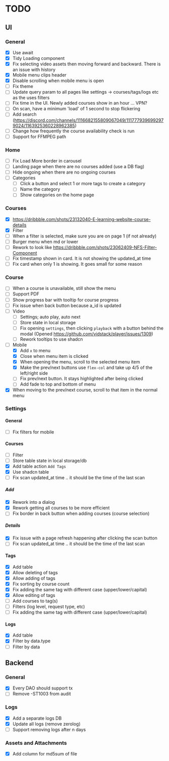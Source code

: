# TODO

## UI 

### General

- [x] Use await
- [x] Tidy Loading component
- [x] Fix selecting video assets then moving forward and backward. There is an issue with history
- [x] Mobile menu clips header
- [x] Disable scrolling when mobile menu is open
- [ ] Fix theme
- [ ] Update query param to all pages like settings -> courses/tags/logs etc as the uses filters
- [ ] Fix time in the UI. Newly added courses show in an hour ... VPN?
- [ ] On scan, have a minimum 'load' of 1 second to stop flickering
- [ ] Add search (https://discord.com/channels/1116682155809067049/1117779396992979024/1163925360228962385)
- [ ] Change how frequently the course availability check is run
- [ ] Support for FFMPEG path

### Home

- [ ] Fix Load More border in carousel
- [ ] Landing page when there are no courses added (use a DB flag)
- [ ] Hide ongoing when there are no ongoing courses
- [ ] Categories
  - [ ] Click a button and select 1 or more tags to create a category
  - [ ] Name the category
  - [ ] Show categories on the home page

### Courses 

- [x] https://dribbble.com/shots/23132040-E-learning-website-course-details
- [x] Filter
- [ ] When a filter is selected, make sure you are on page 1 (if not already)
- [ ] Burger menu when md or lower
- [ ] Rework to look like https://dribbble.com/shots/23062409-NFS-Filter-Component
- [ ] Fix timestamp shown in card. It is not showing the updated_at time
- [ ] Fix card when only 1 is showing. It goes small for some reason

### Course

- [ ] When a course is unavailable, still show the menu
- [ ] Support PDF
- [ ] Show progress bar with tooltip for course progress
- [ ] Fix issue when back button because a_id is updated
- [ ] Video
  -  [ ] Settings; auto play, auto next
  -  [ ] Store state in local storage
  -  [ ] Fix opening `settings`, then clicking `playback` with a button behind the modal (Opened https://github.com/vidstack/player/issues/1309)
  -  [ ] Rework tooltips to use shadcn
-  [ ] Mobile
   -  [x] Add `x` to menu
   -  [x] Close when menu item is clicked
   -  [x] When opening the menu, scroll to the selected menu item
   -  [x] Make the prev/next buttons use `flex-col` and take up 4/5 of the left/right side
   -  [ ] Fix prev/next button. It stays highlighted after being clicked
   -  [ ] Add fade to top and bottom of menu
-  [x] When moving to the prev/next course, scroll to that item in the normal menu

### Settings 

#### General

- [ ] Fix filters for mobile

#### Courses

- [ ] Filter
- [ ] Store table state in local storage/db
- [x] Add table action `Add Tags`
- [x] Use shadcn table
- [ ] Fix scan updated_at time .. it should be the time of the last scan

#####  Add

- [x] Rework into a dialog
- [x] Rework getting all courses to be more efficient
- [ ] Fix border in back button when adding courses (course selection)

##### Details

- [x] Fix issue with a page refresh happening after clicking the scan button
- [ ] Fix scan updated_at time .. it should be the time of the last scan

#### Tags

- [x] Add table
- [x] Allow deleting of tags
- [x] Allow adding of tags
- [x] Fix sorting by course count
- [x] Fix adding the same tag with different case (upper/lower/capital)
- [x] Allow editing of tags
- [ ] Add courses to tag(s)
- [ ] Filters (log level, request type, etc)
- [ ] Fix adding the same tag with different case (upper/lower/capital)

#### Logs

- [x] Add table
- [x] Filter by data.type
- [ ] Filter by data 

## Backend

### General

- [x] Every DAO should support tx
- [ ] Remove -ST1003 from audit

### Logs

- [x] Add a separate logs DB
- [x] Update all logs (remove zerolog)
- [ ] Support removing logs after n days

### Assets and Attachments

- [x] Add column for md5sum of file

